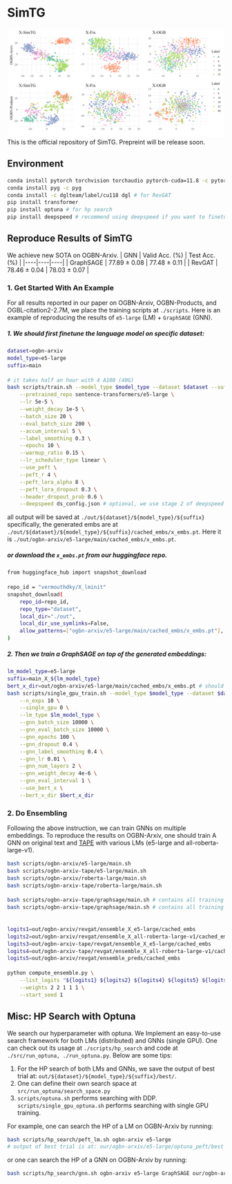 # SimTG
![feature space](./misc/feature_space.png)
This is the official repository of SimTG. Prepreint will be release soon.
## Environment
```bash
conda install pytorch torchvision torchaudio pytorch-cuda=11.8 -c pytorch -c nvidia
conda install pyg -c pyg
conda install -c dglteam/label/cu118 dgl # for RevGAT
pip install transformer
pip install optuna # for hp search
pip install deepspeed # recommend using deepspeed if you want to finetune LM by your self
```

## Reproduce Results of SimTG
We achieve new SOTA on OGBN-Arxiv.
| GNN | Valid Acc. (%) | Test Acc. (%) |
|----|----|----|
| GraphSAGE | 77.89 ± 0.08 | 77.48 ± 0.11 |
| RevGAT | 78.46 ± 0.04 | 78.03 ± 0.07 |
### 1. Get Started With An Example

For all results reported in our paper on OGBN-Arxiv, OGBN-Products, and OGBL-citation2-2.7M, we place the training scripts at `./scripts`. Here is an example of reproducing the results of `e5-large` (LM) + `GraphSAGE` (GNN).

##### 1. We should first finetune the language model on specific dataset:

```bash
dataset=ogbn-arxiv
model_type=e5-large
suffix=main

# it takes half an hour with 4 A100 (40G)
bash scripts/train.sh --model_type $model_type --dataset $dataset --suffix $suffix \
    --pretrained_repo sentence-transformers/e5-large \
    --lr 5e-5 \
    --weight_decay 1e-5 \
    --batch_size 20 \
    --eval_batch_size 200 \
    --accum_interval 5 \
    --label_smoothing 0.3 \
    --epochs 10 \
    --warmup_ratio 0.15 \
    --lr_scheduler_type linear \
    --use_peft \
    --peft_r 4 \
    --peft_lora_alpha 8 \
    --peft_lora_dropout 0.3 \
    --header_dropout_prob 0.6 \
    --deepspeed ds_config.json # optional, we use stage 2 of deepspeed
```

all output will be saved at `./out/${dataset}/${model_type}/${suffix}`
specifically, the generated embs are at `./out/${dataset}/${model_type}/${suffix}/cached_embs/x_embs.pt`. Here it is `./out/ogbn-arxiv/e5-large/main/cached_embs/x_embs.pt`.

##### or download the `x_embs.pt` from our huggingface repo.

```bash
from huggingface_hub import snapshot_download

repo_id = "vermouthdky/X_lminit"
snapshot_download(
    repo_id=repo_id,
    repo_type="dataset",
    local_dir="./out",
    local_dir_use_symlinks=False,
    allow_patterns=["ogbn-arxiv/e5-large/main/cached_embs/x_embs.pt"], # for your own use
)
```
##### 2. Then we train a GraphSAGE on top of the generated embeddings:
```bash
lm_model_type=e5-large
suffix=main_X_${lm_model_type}
bert_x_dir=out/ogbn-arxiv/e5-large/main/cached_embs/x_embs.pt # should be consistent
bash scripts/single_gpu_train.sh --model_type $model_type --dataset $dataset --suffix $suffix \
    --n_exps 10 \
    --single_gpu 0 \
    --lm_type $lm_model_type \
    --gnn_batch_size 10000 \
    --gnn_eval_batch_size 10000 \
    --gnn_epochs 100 \
    --gnn_dropout 0.4 \
    --gnn_label_smoothing 0.4 \
    --gnn_lr 0.01 \
    --gnn_num_layers 2 \
    --gnn_weight_decay 4e-6 \
    --gnn_eval_interval 1 \
    --use_bert_x \
    --bert_x_dir $bert_x_dir
```

### 2. Do Ensembling

Following the above instruction, we can train GNNs on multiple embeddings. To reproduce the results on OGBN-Arxiv, one should train A GNN on original text and [TAPE](https://github.com/XiaoxinHe/TAPE) with various LMs (e5-large and all-roberta-large-v1).

```bash
bash scripts/ogbn-arxiv/e5-large/main.sh
bash scripts/ogbn-arxiv-tape/e5-large/main.sh
bash scripts/ogbn-arxiv/roberta-large/main.sh
bash scripts/ogbn-arxiv-tape/roberta-large/main.sh

bash scripts/ogbn-arxiv-tape/graphsage/main.sh # contains all training scripts
bash scripts/ogbn-arxiv-tape/graphsage/main.sh # contains all training scripts


logits1=out/ogbn-arxiv/revgat/ensemble_X_e5-large/cached_embs
logits2=out/ogbn-arxiv/revgat/ensemble_X_all-roberta-large-v1/cached_embs
logits3=out/ogbn-arxiv-tape/revgat/ensemble_X_e5-large/cached_embs
logits4=out/ogbn-arxiv-tape/revgat/ensemble_X_all-roberta-large-v1/cached_embs
logits5=out/ogbn-arxiv/revgat/ensemble_preds/cached_embs

python compute_ensemble.py \
    --list_logits "${logits1} ${logits2} ${logits4} ${logits5} ${logits7}" \
    --weights 2 2 1 1 1 \
    --start_seed 1
```

## Misc: HP Search with Optuna
We search our hyperparameter with optuna. We Implement an easy-to-use search framework for both LMs (distributed) and GNNs (single GPU). One can check out its usage at `./scripts/hp_search` and code at `./src/run_optuna, ./run_optuna.py`.
Below are some tips:

1. For the HP search of both LMs and GNNs, we save the output of best trial at: `out/${dataset}/${model_type}/${suffix}/best/`.
2. One can define their own search space at `src/run_optuna/search_space.py`
3. `scripts/optuna.sh` performs searching with DDP. `scripts/single_gpu_optuna.sh` performs searching with single GPU training.

For example, one can search the HP of a LM on OGBN-Arxiv by running:

```bash
bash scripts/hp_search/peft_lm.sh ogbn-arxiv e5-large
# output of best trial is at: our/ogbn-arxiv/e5-large/optuna_peft/best
```

or one can search the HP of a GNN on OGBN-Arxiv by running:

```bash
bash scripts/hp_search/gnn.sh ogbn-arxiv e5-large GraphSAGE our/ogbn-arxiv/e5-large/optuna_peft/best/cached_embs/x_embs.pt
```

